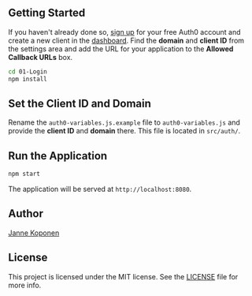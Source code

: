 ## Getting Started

If you haven't already done so, [sign up](https://auth0.com) for your free Auth0 account and create a new client in the [dashboard](https://manage.auth0.com). Find the **domain** and **client ID** from the settings area and add the URL for your application to the **Allowed Callback URLs** box.

```bash
cd 01-Login
npm install
```

## Set the Client ID and Domain

Rename the `auth0-variables.js.example` file to `auth0-variables.js` and provide the **client ID** and **domain** there. This file is located in `src/auth/`.

## Run the Application

```bash
npm start
```

The application will be served at `http://localhost:8080`.

## Author

[Janne Koponen](https://arcticloon.fi)

## License

This project is licensed under the MIT license. See the [LICENSE](LICENSE.txt) file for more info.

